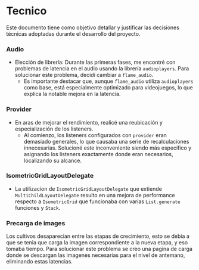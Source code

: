 # Tecnico

Este documento tiene como objetivo detallar y justificar las decisiones técnicas adoptadas durante el desarrollo del proyecto.

### Audio
* Elección de librería: Durante las primeras fases, me encontré con problemas de latencia en el audio usando la librería `audioplayers`. Para solucionar este problema, decidí cambiar a `flame_audio`.
  *  Es importante destacar que, aunque `flame_audio` utiliza `audioplayers` como base, está especialmente optimizado para videojuegos, lo que explica la notable mejora en la latencia.

### Provider
* En aras de mejorar el rendimiento, realicé una reubicación y especialización de los listeners.
  * Al comienzo, los listeners configurados con `provider` eran demasiado generales, lo que causaba una serie de recalculaciones innecesarias. Solucioné este inconveniente siendo más específico y asignando los listeners exactamente donde eran necesarios, localizando su alcance.

### IsometricGridLayoutDelegate

* La utilizacion de `IsometricGridLayoutDelegate` que extiende `MultiChildLayoutDelegate` resulto en una mejora de performance respecto a `IsometricGrid` que funcionaba con varias `List.generate` funciones y `Stack`.

### Precarga de images

Los cultivos desaparecian entre las etapas de crecimiento, esto se debia a que se tenia que carga la imagen correspondiente a la nueva etapa, y eso tomaba tiempo. Para solucionar este problema se creo una pagina de carga donde se descargan las imagenes necesarias para el nivel de antemano, eliminando estas latencias.
